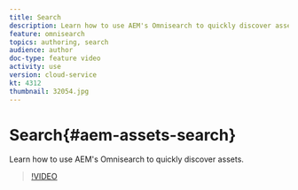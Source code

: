 ```yaml
---
title: Search
description: Learn how to use AEM's Omnisearch to quickly discover assets.
feature: omnisearch
topics: authoring, search
audience: author
doc-type: feature video
activity: use
version: cloud-service
kt: 4312
thumbnail: 32054.jpg
---
```


# Search{#aem-assets-search}

Learn how to use AEM's Omnisearch to quickly discover assets.

>[!VIDEO](https://video.tv.adobe.com/v/32054/?quality=12&learn=on&hidetitle=true)